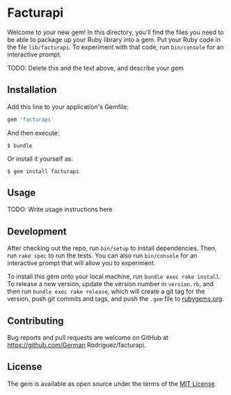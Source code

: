 # Facturapi

Welcome to your new gem! In this directory, you'll find the files you need to be able to package up your Ruby library into a gem. Put your Ruby code in the file `lib/facturapi`. To experiment with that code, run `bin/console` for an interactive prompt.

TODO: Delete this and the text above, and describe your gem

## Installation

Add this line to your application's Gemfile:

```ruby
gem 'facturapi'
```

And then execute:

    $ bundle

Or install it yourself as:

    $ gem install facturapi

## Usage

TODO: Write usage instructions here

## Development

After checking out the repo, run `bin/setup` to install dependencies. Then, run `rake spec` to run the tests. You can also run `bin/console` for an interactive prompt that will allow you to experiment.

To install this gem onto your local machine, run `bundle exec rake install`. To release a new version, update the version number in `version.rb`, and then run `bundle exec rake release`, which will create a git tag for the version, push git commits and tags, and push the `.gem` file to [rubygems.org](https://rubygems.org).

## Contributing

Bug reports and pull requests are welcome on GitHub at https://github.com/German Rodriguez/facturapi.


## License

The gem is available as open source under the terms of the [MIT License](http://opensource.org/licenses/MIT).


